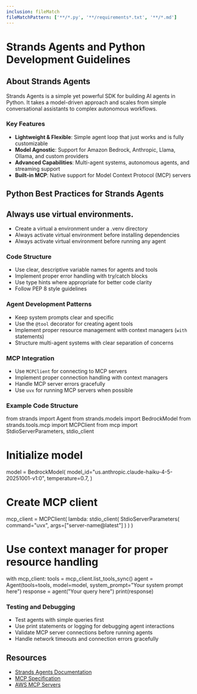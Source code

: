 ```yaml
---
inclusion: fileMatch
fileMatchPattern: ['**/*.py', '**/requirements*.txt', '**/*.md']
---
```

# Strands Agents and Python Development Guidelines

## About Strands Agents

Strands Agents is a simple yet powerful SDK for building AI agents in Python. It takes a model-driven approach and scales from simple conversational assistants to complex autonomous workflows.

### Key Features
- **Lightweight & Flexible**: Simple agent loop that just works and is fully customizable
- **Model Agnostic**: Support for Amazon Bedrock, Anthropic, Llama, Ollama, and custom providers
- **Advanced Capabilities**: Multi-agent systems, autonomous agents, and streaming support
- **Built-in MCP**: Native support for Model Context Protocol (MCP) servers

## Python Best Practices for Strands Agents

## Always use virtual environments. 
- Create a virtual a environment under a .venv directory
- Always activate virtual environment before installing dependencies
- Always activate virtual environment before running any agent


### Code Structure
- Use clear, descriptive variable names for agents and tools
- Implement proper error handling with try/catch blocks
- Use type hints where appropriate for better code clarity
- Follow PEP 8 style guidelines

### Agent Development Patterns
- Keep system prompts clear and specific
- Use the `@tool` decorator for creating agent tools
- Implement proper resource management with context managers (`with` statements)
- Structure multi-agent systems with clear separation of concerns

### MCP Integration
- Use `MCPClient` for connecting to MCP servers
- Implement proper connection handling with context managers
- Handle MCP server errors gracefully
- Use `uvx` for running MCP servers when possible

### Example Code Structure
from strands import Agent
from strands.models import BedrockModel
from strands.tools.mcp import MCPClient
from mcp import StdioServerParameters, stdio_client

# Initialize model
model = BedrockModel(
    model_id="us.anthropic.claude-haiku-4-5-20251001-v1:0",
    temperature=0.7,
)

# Create MCP client
mcp_client = MCPClient(
    lambda: stdio_client(
        StdioServerParameters(
            command="uvx", 
            args=["server-name@latest"]
        )
    )
)

# Use context manager for proper resource handling
with mcp_client:
    tools = mcp_client.list_tools_sync()
    agent = Agent(tools=tools, model=model, system_prompt="Your system prompt here")
    response = agent("Your query here")
    print(response)


### Testing and Debugging
- Test agents with simple queries first
- Use print statements or logging for debugging agent interactions
- Validate MCP server connections before running agents
- Handle network timeouts and connection errors gracefully

## Resources
- [Strands Agents Documentation](https://strandsagents.com/latest/)
- [MCP Specification](https://github.com/modelcontextprotocol/specification)
- [AWS MCP Servers](https://github.com/awslabs/mcp)
